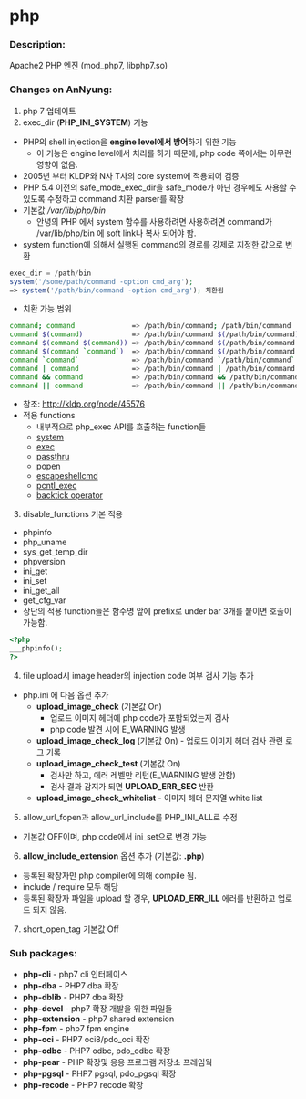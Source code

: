 # php

### Description:
Apache2 PHP 엔진 (mod_php7, libphp7.so)

### Changes on AnNyung:
1. php 7 업데이트
2. exec_dir (**PHP_INI_SYSTEM**) 기능
 * PHP의 shell injection을 **engine level에서 방어**하기 위한 기능
     * 이 기능은 engine level에서 처리를 하기 때문에, php code 쪽에서는 아무런 영향이 없음.
 * 2005년 부터 KLDP와 N사 T사의 core system에 적용되어 검증
 * PHP 5.4 이전의 safe_mode_exec_dir을 safe_mode가 아닌 경우에도 사용할 수 있도록 수정하고 command 치환 parser를 확장
 * 기본값 _/var/lib/php/bin_
    * 안녕의 PHP 에서 system 함수를 사용하려면 사용하려면 command가 /var/lib/php/bin 에 soft link나 복사 되어야 함.
 * system function에 의해서 실행된 command의 경로를 강제로 지정한 값으로 변환
 ```php
 exec_dir = /path/bin
 system('/some/path/command -option cmd_arg');
 => system('/path/bin/command -option cmd_arg'); 치환됨
 ```
 * 치환 가능 범위
 ```bash
 command; command              => /path/bin/command; /path/bin/command
 command $(command)            => /path/bin/command $(/path/bin/command)
 command $(command $(command)) => /path/bin/command $(/path/bin/command $(/path/bin/command))
 command $(command `command`)  => /path/bin/command $(/path/bin/command `/path/bin/command`)
 command `command`             => /path/bin/command `/path/bin/command`
 command | command             => /path/bin/command | /path/bin/command
 command && command            => /path/bin/command && /path/bin/command
 command || command            => /path/bin/command || /path/bin/command
 ```
  * 참조: http://kldp.org/node/45576
  * 적용 functions
    * 내부적으로 php_exec API를 호출하는 function들
    * [system](http://php.net/manual/kr/function.system.php)
    * [exec](http://php.net/manual/kr/function.exec.php)
    * [passthru](http://php.net/manual/kr/function.passthru.php)
    * [popen](http://php.net/manual/kr/function.popen.php)
    * [escapeshellcmd](http://php.net/manual/kr/function.escapeshellcmd.php)
    * [pcntl_exec](http://php.net/manual/kr/function.pcntl-exec.php)
    * [backtick operator](http://php.net/manual/kr/language.operators.execution.php)
3. disable_functions 기본 적용
 * phpinfo
 * php_uname
 * sys_get_temp_dir
 * phpversion
 * ini_get
 * ini_set
 * ini_get_all
 * get_cfg_var
 * 상단의 적용 function들은 함수명 앞에 prefix로 under bar 3개를 붙이면 호출이 가능함.
 ```php
 <?php
 ___phpinfo();
 ?>
 ```
4. file upload시 image header의 injection code 여부 검사 기능 추가
 * php.ini 에 다음 옵션 추가
     * **upload_image_check** (기본값 On)
         * 업로드 이미지 헤더에 php code가 포함되었는지 검사
         * php code 발견 시에 E_WARNING 발생
     * **upload_image_check_log** (기본값 On) - 업로드 이미지 헤더 검사 관련 로그 기록
     * **upload_image_check_test** (기본값 On)
         * 검사만 하고, 에러 레벨만 리턴(E_WARNING 발생 안함)
         * 검사 결과 감지가 되면 **UPLOAD_ERR_SEC** 반환
     * **upload_image_check_whitelist** - 이미지 헤더 문자열 white list
5. allow_url_fopen과 allow_url_include를 PHP_INI_ALL로 수정
 * 기본값 OFF이며, php code에서 ini_set으로 변경 가능
6. **allow_include_extension** 옵션 추가 (기본값: **.php**)
 * 등록된 확장자만 php compiler에 의해 compile 됨.
 * include / require 모두 해당
 * 등록된 확장자 파일을 upload 할 경우, **UPLOAD_ERR_ILL** 에러를 반환하고 업로드 되지 않음.
7. short_open_tag 기본값 Off

### Sub packages:
* **php-cli** - php7 cli 인터페이스
* **php-dba** - PHP7 dba 확장
* **php-dblib** - PHP7 dba 확장
* **php-devel** - php7 확장 개발을 위한 파일들
* **php-extension** - php7 shared extension
* **php-fpm** - php7 fpm engine
* **php-oci** - PHP7 oci8/pdo_oci 확장
* **php-odbc** - PHP7 odbc, pdo_odbc 확장
* **php-pear** - PHP 확장및 응용 프로그램 저장소 프레임웍
* **php-pgsql** - PHP7 pgsql, pdo_pgsql 확장
* **php-recode** - PHP7 recode 확장